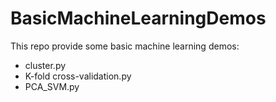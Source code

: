# BasicMachineLearningDemos  

This repo provide some basic machine learning demos:  
* cluster.py  
* K-fold cross-validation.py  
* PCA_SVM.py
 
